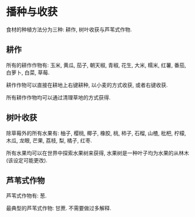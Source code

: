 # 播种与收获

食材的种植方法分为三种: 耕作, 树叶收获与芦苇式作物.

## 耕作

所有的耕作作物有: 玉米, 黄瓜, 茄子, 朝天椒, 青椒, 花生, 大米, 糯米, 红薯, 番茄, 白萝卜, 白菜, 草莓.

耕作作物可以直接在耕地上右键耕种, 以小麦的方式收获, 或者右键收获.

所有耕作作物均可以通过清理草地的方式获得.

## 树叶收获

除草莓外的所有水果有: 柚子, 樱桃, 椰子, 橡胶, 桃, 柿子, 石榴, 山楂, 枇杷, 柠檬, 木瓜, 龙眼, 芒果, 荔枝, 梨, 橘子, 红枣.

所有水果均可以在世界中探索水果树来获得, 水果树是一种叶子均为水果的从林木(该设定可能更改).

## 芦苇式作物

芦苇式作物有: 葱.

最典型的芦苇式作物: 甘蔗. 不需要做过多解释.